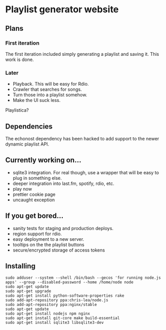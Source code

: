 # Playlist generator website

## Plans

### First iteration

The first iteration included simply generating a playlist and saving it.  This work is done.

### Later

* Playback. This will be easy for Rdio.
* Crawler that searches for songs. 
* Turn those into a playlist somehow.
* Make the UI suck less.

Playlistica?

## Dependencies

The echonost dependency has been hacked to add support to the newer dynamic playlist API.

## Currently working on...

* sqlite3 integration. For real though, use a wrapper that will be easy to plug in something else.
* deeper integration into last.fm, spotify, rdio, etc.
* play now
* prettier cookie page
* uncaught exception

## If you get bored...

* sanity tests for staging and production deploys.
* region support for rdio.
* easy deployment to a new server.
* tooltips on the the playlist buttons
* secure/encrypted storage of access tokens

## Installing

    sudo adduser --system --shell /bin/bash --gecos 'for running node.js apps' --group --disabled-password --home /home/node node
    sudo apt-get update
    sudo apt-get upgrade
    sudo apt-get install python-software-properties rake
    sudo add-apt-repository ppa:chris-lea/node.js
    sudo add-apt-repository ppa:nginx/stable
    sudo apt-get update
    sudo apt-get install nodejs npm nginx
    sudo apt-get install git-core make build-essential
    sudo apt-get install sqlite3 libsqlite3-dev

